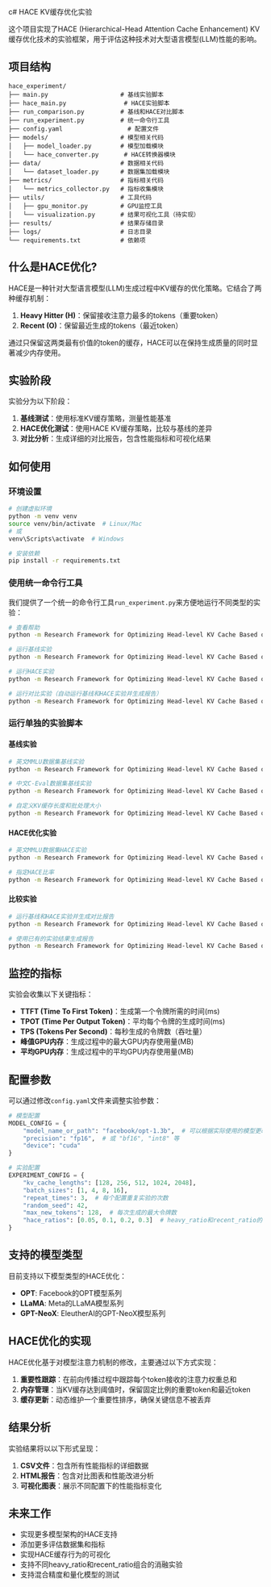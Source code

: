 c# HACE KV缓存优化实验

这个项目实现了HACE (Hierarchical-Head Attention Cache Enhancement) KV缓存优化技术的实验框架，用于评估这种技术对大型语言模型(LLM)性能的影响。

## 项目结构

```
hace_experiment/
├── main.py                    # 基线实验脚本
├── hace_main.py                # HACE实验脚本
├── run_comparison.py          # 基线和HACE对比脚本
├── run_experiment.py          # 统一命令行工具
├── config.yaml                  # 配置文件
├── models/                    # 模型相关代码
│   ├── model_loader.py        # 模型加载模块
│   └── hace_converter.py       # HACE转换器模块
├── data/                      # 数据相关代码
│   └── dataset_loader.py      # 数据集加载模块
├── metrics/                   # 指标相关代码
│   └── metrics_collector.py   # 指标收集模块
├── utils/                     # 工具代码
│   ├── gpu_monitor.py         # GPU监控工具
│   └── visualization.py       # 结果可视化工具（待实现）
├── results/                   # 结果存储目录
├── logs/                      # 日志目录
└── requirements.txt           # 依赖项
```

## 什么是HACE优化?

HACE是一种针对大型语言模型(LLM)生成过程中KV缓存的优化策略。它结合了两种缓存机制：

1. **Heavy Hitter (H)**：保留接收注意力最多的tokens（重要token）
2. **Recent (O)**：保留最近生成的tokens（最近token）

通过只保留这两类最有价值的token的缓存，HACE可以在保持生成质量的同时显著减少内存使用。

## 实验阶段

实验分为以下阶段：

1. **基线测试**：使用标准KV缓存策略，测量性能基准
2. **HACE优化测试**：使用HACE KV缓存策略，比较与基线的差异
3. **对比分析**：生成详细的对比报告，包含性能指标和可视化结果

## 如何使用

### 环境设置

```bash
# 创建虚拟环境
python -m venv venv
source venv/bin/activate  # Linux/Mac
# 或
venv\Scripts\activate  # Windows

# 安装依赖
pip install -r requirements.txt
```

### 使用统一命令行工具

我们提供了一个统一的命令行工具`run_experiment.py`来方便地运行不同类型的实验：

```bash
# 查看帮助
python -m Research Framework for Optimizing Head-level KV Cache Based on CAKE.run_experiment

# 运行基线实验
python -m Research Framework for Optimizing Head-level KV Cache Based on CAKE.run_experiment baseline --dataset mmlu --language english

# 运行HACE实验
python -m Research Framework for Optimizing Head-level KV Cache Based on CAKE.run_experiment hace --dataset mmlu --hace_ratios 0.1,0.2

# 运行对比实验（自动运行基线和HACE实验并生成报告）
python -m Research Framework for Optimizing Head-level KV Cache Based on CAKE.run_experiment compare --dataset mmlu --kv_lengths 512,1024 --batch_sizes 1,8
```

### 运行单独的实验脚本

#### 基线实验

```bash
# 英文MMLU数据集基线实验
python -m Research Framework for Optimizing Head-level KV Cache Based on CAKE.main --language english --dataset mmlu --output_dir ./results/mmlu

# 中文C-Eval数据集基线实验
python -m Research Framework for Optimizing Head-level KV Cache Based on CAKE.main --language chinese --dataset ceval --output_dir ./results/ceval

# 自定义KV缓存长度和批处理大小
python -m Research Framework for Optimizing Head-level KV Cache Based on CAKE.main --dataset mmlu --kv_cache_lengths 512,1024 --batch_sizes 1,8
```

#### HACE优化实验

```bash
# 英文MMLU数据集HACE实验
python -m Research Framework for Optimizing Head-level KV Cache Based on CAKE.hace_main --language english --dataset mmlu --output_dir ./results/mmlu_hace

# 指定HACE比率
python -m Research Framework for Optimizing Head-level KV Cache Based on CAKE.hace_main --dataset mmlu --hace_ratios 0.05,0.1,0.2
```

#### 比较实验

```bash
# 运行基线和HACE实验并生成对比报告
python -m Research Framework for Optimizing Head-level KV Cache Based on CAKE.run_comparison --dataset mmlu --language english

# 使用已有的实验结果生成报告
python -m Research Framework for Optimizing Head-level KV Cache Based on CAKE.run_comparison --skip_baseline --skip_hace --baseline_csv ./results/baseline_results.csv --hace_csv ./results/hace_results.csv
```

## 监控的指标

实验会收集以下关键指标：

- **TTFT (Time To First Token)**：生成第一个令牌所需的时间(ms)
- **TPOT (Time Per Output Token)**：平均每个令牌的生成时间(ms)
- **TPS (Tokens Per Second)**：每秒生成的令牌数（吞吐量）
- **峰值GPU内存**：生成过程中的最大GPU内存使用量(MB)
- **平均GPU内存**：生成过程中的平均GPU内存使用量(MB)

## 配置参数

可以通过修改`config.yaml`文件来调整实验参数：

```python
# 模型配置
MODEL_CONFIG = {
    "model_name_or_path": "facebook/opt-1.3b",  # 可以根据实际使用的模型更改
    "precision": "fp16",  # 或 "bf16", "int8" 等
    "device": "cuda"
}

# 实验配置
EXPERIMENT_CONFIG = {
    "kv_cache_lengths": [128, 256, 512, 1024, 2048],
    "batch_sizes": [1, 4, 8, 16],
    "repeat_times": 3,  # 每个配置重复实验的次数
    "random_seed": 42,
    "max_new_tokens": 128,  # 每次生成的最大令牌数
    "hace_ratios": [0.05, 0.1, 0.2, 0.3]  # heavy_ratio和recent_ratio的可能值
}
```

## 支持的模型类型

目前支持以下模型类型的HACE优化：

- **OPT**: Facebook的OPT模型系列
- **LLaMA**: Meta的LLaMA模型系列
- **GPT-NeoX**: EleutherAI的GPT-NeoX模型系列

## HACE优化的实现

HACE优化基于对模型注意力机制的修改，主要通过以下方式实现：

1. **重要性跟踪**：在前向传播过程中跟踪每个token接收的注意力权重总和
2. **内存管理**：当KV缓存达到阈值时，保留固定比例的重要token和最近token
3. **缓存更新**：动态维护一个重要性排序，确保关键信息不被丢弃

## 结果分析

实验结果将以以下形式呈现：

1. **CSV文件**：包含所有性能指标的详细数据
2. **HTML报告**：包含对比图表和性能改进分析
3. **可视化图表**：展示不同配置下的性能指标变化

## 未来工作

- 实现更多模型架构的HACE支持
- 添加更多评估数据集和指标
- 实现HACE缓存行为的可视化
- 支持不同heavy_ratio和recent_ratio组合的消融实验
- 支持混合精度和量化模型的测试 